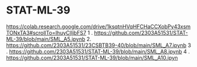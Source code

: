 # STAT-ML-39
https://colab.research.google.com/drive/1ksqtnHVqHFCHaCCXobPy43xsmTONxTA3#scrollTo=IhuyClIjbFS7
1 . https://github.com/2303A51531/STAT-ML-39/blob/main/SML_A5.ipynb
2. https://github.com/2303A51531/23CSBTB39-40/blob/main/SML_A7.ipynb
3 . https://github.com/2303A51531/STAT-ML-39/blob/main/SML_A8.ipynb
4 . https://github.com/2303A51531/STAT-ML-39/blob/main/SML_A10.ipyn

